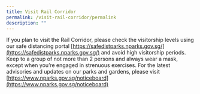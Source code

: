 ```yaml
---
title: Visit Rail Corridor
permalink: /visit-rail-corridor/permalink
description: ""
---
```

If you plan to visit the Rail Corridor, please check the visitorship levels using our safe distancing portal [https://safedistparks.nparks.gov.sg/](https://safedistparks.nparks.gov.sg/) and avoid high visitorship periods.  Keep to a group of not more than 2 persons and always wear a mask, except when you’re engaged in strenuous exercises. For the latest advisories and updates on our parks and gardens, please visit [https://www.nparks.gov.sg/noticeboard](https://www.nparks.gov.sg/noticeboard)